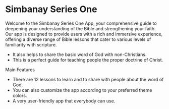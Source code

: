 # Simbanay Series One
Welcome to the Simbanay Series One App, your comprehensive guide to deepening your understanding of the Bible and strengthening your faith. Our app is designed to provide users with a rich and immersive experience, offering a diverse range of Bible lessons that cater to various levels of familiarity with scripture.

* It also helps to share the basic word of God with non-Christians.
* This is a perfect guide for teaching people the proper doctrine of Christ.

Main Features
* There are 12 lessons to learn and to share with people about the word of God.
* You can also customize the app according to your preferred theme colors.
* A very user-friendly app that everybody can use.

 
